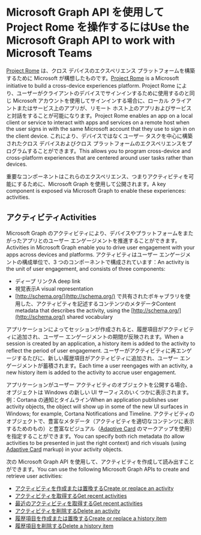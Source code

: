 # <a name="use-the-microsoft-graph-api-to-work-with-project-rome"></a><span data-ttu-id="eedd6-101">Microsoft Graph API を使用して Project Rome を操作するには</span><span class="sxs-lookup"><span data-stu-id="eedd6-101">Use the Microsoft Graph API to work with Microsoft Teams</span></span>

<span data-ttu-id="eedd6-102">[Project Rome](https://developer.microsoft.com/en-us/windows/project-rome) は、クロス デバイスのエクスペリエンス プラットフォームを構築するために Microsoft が構想したものです。</span><span class="sxs-lookup"><span data-stu-id="eedd6-102">[Project Rome](https://developer.microsoft.com/en-us/windows/project-rome) is a Microsoft initiative to build a cross-device experiences platform.</span></span> <span data-ttu-id="eedd6-103">Project Rome により、ユーザーがクライアントのデバイスでサインインするために使用するのと同じ Microsoft アカウントを使用してサインインする場合に、ローカル クライアントまたはサービス上のアプリが、リモート ホスト上のアプリおよびサービスと対話をすることが可能になります。</span><span class="sxs-lookup"><span data-stu-id="eedd6-103">Project Rome enables an app on a local client or service to interact with apps and services on a remote host when the user signs in with the same Microsoft account that they use to sign in on the client device.</span></span> <span data-ttu-id="eedd6-104">これにより、デバイスではなくユーザー タスクを中心に構築されたクロス デバイスおよびクロス プラットフォームのエクスペリエンスをプログラムすることができます。</span><span class="sxs-lookup"><span data-stu-id="eedd6-104">This allows you to program cross-device and cross-platform experiences that are centered around user tasks rather than devices.</span></span>

<span data-ttu-id="eedd6-105">重要なコンポーネントはこれらのエクスペリエンス、つまりアクティビティを可能にするために、Microsoft Graph を使用して公開されます。</span><span class="sxs-lookup"><span data-stu-id="eedd6-105">A key component is exposed via Microsoft Graph to enable these experiences: activities.</span></span>

## <a name="activities"></a><span data-ttu-id="eedd6-106">アクティビティ</span><span class="sxs-lookup"><span data-stu-id="eedd6-106">Activities</span></span>

<span data-ttu-id="eedd6-107">Microsoft Graph のアクティビティにより、デバイスやプラットフォームをまたがったアプリとのユーザー エンゲージメントを推進することができます。</span><span class="sxs-lookup"><span data-stu-id="eedd6-107">Activities in Microsoft Graph enable you to drive user engagement with your apps across devices and platforms.</span></span> <span data-ttu-id="eedd6-108">アクティビティはユーザー エンゲージメントの構成単位で、3 つのコンポーネントで構成されています：</span><span class="sxs-lookup"><span data-stu-id="eedd6-108">An activity is the unit of user engagement, and consists of three components:</span></span>

- <span data-ttu-id="eedd6-109">ディープ リンク</span><span class="sxs-lookup"><span data-stu-id="eedd6-109">A deep link</span></span>
- <span data-ttu-id="eedd6-110">視覚表示</span><span class="sxs-lookup"><span data-stu-id="eedd6-110">A visual representation</span></span>
- <span data-ttu-id="eedd6-111">[http://schema.org/](http://schema.org/) で共有されたボキャブラリを使用した、アクティビティを記述するコンテンツのメタデータ</span><span class="sxs-lookup"><span data-stu-id="eedd6-111">Content metadata that describes the activity, using the [http://schema.org/](http://schema.org/) shared vocabulary</span></span>

<span data-ttu-id="eedd6-112">アプリケーションによってセッションが作成されると、履歴項目がアクティビティに追加され、ユーザー エンゲージメントの期間が反映されます。</span><span class="sxs-lookup"><span data-stu-id="eedd6-112">When a session is created by an application, a history item is added to the activity to reflect the period of user engagement.</span></span> <span data-ttu-id="eedd6-113">ユーザーがアクティビティに再エンゲージするたびに、新しい履歴項目がアクティビティに追加され、ユーザー エンゲージメントが蓄積されます。</span><span class="sxs-lookup"><span data-stu-id="eedd6-113">Each time a user reengages with an activity, a new history item is added to the activity to accrue user engagement.</span></span>

<span data-ttu-id="eedd6-114">アプリケーションがユーザー アクティビティのオブジェクトを公開する場合、オブジェクトは Windows の新しい UI サーフィスのいくつかに表示されます。例：Cortana の通知とタイムライン</span><span class="sxs-lookup"><span data-stu-id="eedd6-114">When an application publishes user activity objects, the object will show up in some of the new UI surfaces in Windows; for example, Cortana Notifications and Timeline.</span></span> <span data-ttu-id="eedd6-115">アクティビティのオブジェクトで、豊富なメタデータ（アクティビティを適切なコンテンツに表示するためのもの）と豊富なビジュアル（[Adaptive Card](http://adaptivecards.io/) のマークアップを使用）を指定することができます。</span><span class="sxs-lookup"><span data-stu-id="eedd6-115">You can specify both rich metadata (to allow activities to be presented in just the right context) and rich visuals (using [Adaptive Card](http://adaptivecards.io/) markup) in your activity objects.</span></span>

<span data-ttu-id="eedd6-116">次の Microsoft Graph API を使用して、アクティビティを作成して読み出すことができます。</span><span class="sxs-lookup"><span data-stu-id="eedd6-116">You can use the following Microsoft Graph APIs to create and retrieve user activities:</span></span>

- [<span data-ttu-id="eedd6-117">アクティビティを作成または置換する</span><span class="sxs-lookup"><span data-stu-id="eedd6-117">Create or replace an activity</span></span>](../api/projectrome_put_activity.md)
- [<span data-ttu-id="eedd6-118">アクティビティを取得する</span><span class="sxs-lookup"><span data-stu-id="eedd6-118">Get recent activities</span></span>](../api/projectrome_get_activities.md)
- [<span data-ttu-id="eedd6-119">最近のアクティビティを取得する</span><span class="sxs-lookup"><span data-stu-id="eedd6-119">Get recent activities</span></span>](../api/projectrome_get_recent_activities.md)
- [<span data-ttu-id="eedd6-120">アクティビティを削除する</span><span class="sxs-lookup"><span data-stu-id="eedd6-120">Delete an activity</span></span>](../api/projectrome_delete_activity.md)
- [<span data-ttu-id="eedd6-121">履歴項目を作成または置換する</span><span class="sxs-lookup"><span data-stu-id="eedd6-121">Create or replace a history item</span></span>](../api/projectrome_put_historyitem.md)
- [<span data-ttu-id="eedd6-122">履歴項目を削除する</span><span class="sxs-lookup"><span data-stu-id="eedd6-122">Delete a history item</span></span>](../api/projectrome_delete_historyitem.md)